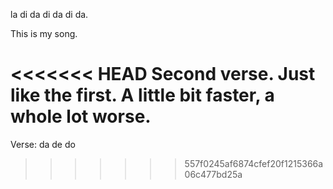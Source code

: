 la di da di da di da. 

This is my song.

<<<<<<< HEAD
Second verse.  Just like the first.  A little bit faster, a whole lot worse.
=======
Verse:
da de do
>>>>>>> 557f0245af6874cfef20f1215366a06c477bd25a
